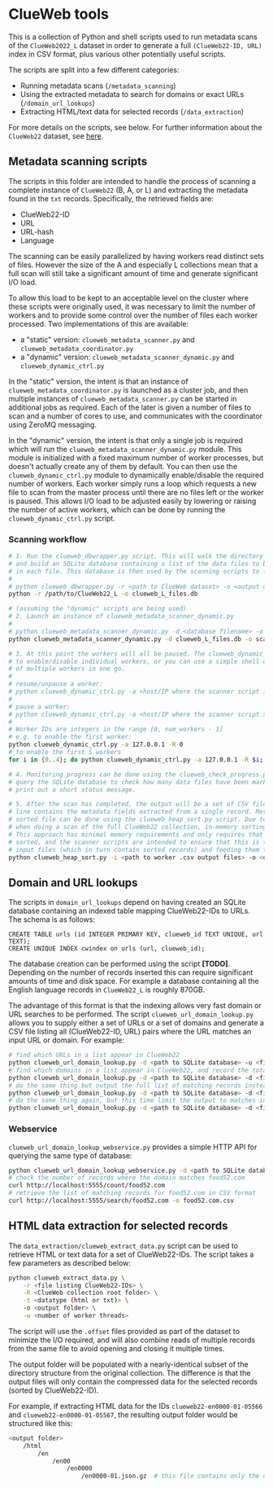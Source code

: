 # ClueWeb tools

This is a collection of Python and shell scripts used to run metadata scans of the `ClueWeb2022_L` dataset in order to generate a full `(ClueWeb22-ID, URL)` index in CSV format, plus various other potentially useful scripts.

The scripts are split into a few different categories:

 * Running metadata scans (`/metadata_scanning`)
 * Using the extracted metadata to search for domains or exact URLs (`/domain_url_lookups`)
 * Extracting HTML/text data for selected records (`/data_extraction`)

For more details on the scripts, see below. For further information about the `ClueWeb22` dataset, see [here](https://lemurproject.org/clueweb22/).

## Metadata scanning scripts

The scripts in this folder are intended to handle the process of scanning a complete instance of `ClueWeb22` (B, A, or L) and extracting the metadata found in the `txt` records. Specifically, the retrieved fields are:
 
 * ClueWeb22-ID
 * URL 
 * URL-hash
 * Language

The scanning can be easily parallelized by having workers read distinct sets of files. However the size of the A and especially L collections mean that a full scan will still take a significant amount of time and generate significant I/O load. 

To allow this load to be kept to an acceptable level on the cluster where these scripts were originally used, it was necessary to limit the number of workers and to provide some control over the number of files each worker processed. Two implementations of this are available:

 * a "static" version: `clueweb_metadata_scanner.py` and `clueweb_metadata_coordinator.py`
 * a "dynamic" version: `clueweb_metadata_scanner_dynamic.py` and `clueweb_dynamic_ctrl.py`

In the "static" version, the intent is that an instance of `clueweb_metadata_coordinator.py` is launched as a cluster job, and then multiple instances of `clueweb_metadata_scanner.py` can be started in additional jobs as required. Each of the later is given a number of files to scan and a number of cores to use, and communicates with the coordinator using ZeroMQ messaging. 

In the "dynamic" version, the intent is that only a single job is required which will run the `clueweb_metadata_scanner_dynamic.py` module. This module is initialized with a fixed maximum number of worker processes, but doesn't actually create any of them by default. You can then use the `clueweb_dynamic_ctrl.py` module to dynamically enable/disable the required number of workers. Each worker simply runs a loop which requests a new file to scan from the master process until there are no files left or the worker is paused. This allows I/O load to be adjusted easily by lowering or raising the number of active workers, which can be done by running the `clueweb_dynamic_ctrl.py` script. 

### Scanning workflow

```bash
# 1. Run the clueweb_dbwrapper.py script. This will walk the directory structure of a ClueWeb collection
# and build an SQLite database containing a list of the data files to be scanned and the number of records
# in each file. This database is then used by the scanning scripts to feed files to workers. 
#
# python clueweb_dbwrapper.py -r <path to ClueWeb dataset> -o <output database filename>
python -r /path/to/ClueWeb22_L -o clueweb_L_files.db

# (assuming the "dynamic" scripts are being used)
# 2. Launch an instance of clueweb_metadata_scanner_dynamic.py 
#
# python clueweb_metadata_scanner_dynamic.py -d <database filename> -o <path for output .csv files> -p <max number of workers> [-P <ZMQ port>]
python clueweb_metadata_scanner_dynamic.py -d clueweb_L_files.db -o scan_outputs/ -p 10

# 3. At this point the workers will all be paused. The clueweb_dynamic_ctrl.py script allows you
# to enable/disable individual workers, or you can use a simple shell command to update the state
# of multiple workers in one go.
# 
# resume/unpause a worker:
# python clueweb_dynamic_ctrl.py -a <host/IP where the scanner script is running> -R <worker ID> 
#
# pause a worker:
# python clueweb_dynamic_ctrl.py -a <host/IP where the scanner script s running> -P <worker ID>
# 
# Worker IDs are integers in the range [0, num_workers - 1]
# e.g. to enable the first worker:
python clueweb_dynamic_ctrl.py -a 127.0.0.1 -R 0
# to enable the first 5 workers
for i in {0..4}; do python clueweb_dynamic_ctrl.py -a 127.0.0.1 -R $i; done

# 4. Monitoring progress can be done using the clueweb_check_progress.py script. This will simply 
# query the SQLite database to check how many data files have been marked as scanned already and
# print out a short status message. 

# 5. After the scan has completed, the output will be a set of CSV files (one per worker), where each
# line contains the metadata fields extracted from a single record. Merging all of these into a single
# sorted file can be done using the clueweb_heap_sort.py script. Due to the size of the output files 
# when doing a scan of the full ClueWeb22 collection, in-memory sorting and merging is likely infeasible.
# This approach has minimal memory requirements and only requires that the input files are already 
# sorted, and the scanner scripts are intended to ensure that this is the case by sorting the list of
# input files (which in turn contain sorted records) and feeding them to the workers in the same order.
python clueweb_heap_sort.py -i <path to worker .csv output files> -o <output CSV filename> -t <expected total number of records>
```

## Domain and URL lookups

The scripts in `domain_url_lookups` depend on having created an SQLite database containing an indexed table mapping ClueWeb22-IDs to URLs. The schema is as follows:

```
CREATE TABLE urls (id INTEGER PRIMARY KEY, clueweb_id TEXT UNIQUE, url TEXT);
CREATE UNIQUE INDEX cwindex on urls (url, clueweb_id);
```

The database creation can be performed using the script **[TODO]**. Depending on the number of records inserted this can require significant amounts of time and disk space. For example a database containing all the English language records in `ClueWeb22_L` is roughly 870GB.

The advantage of this format is that the indexing allows very fast domain or URL searches to be performed. The script `clueweb_url_domain_lookup.py` allows you to supply either a set of URLs or a set of domains and generate a CSV file listing all (ClueWeb22-ID, URL) pairs where the URL matches an input URL or domain. For example:

```bash
# find which URLs in a list appear in ClueWeb22
python clueweb_url_domain_lookup.py -d <path to SQLite database> -u <file containing URLs to match> -o <output filename>
# find which domains in a list appear in ClueWeb22, and record the total number of records for each
python clueweb_url_domain_lookup.py -d <path to SQLite database> -d <file containing domains to match> -c -o <output filename>
# do the same thing but output the full list of matching records instead
python clueweb_url_domain_lookup.py -d <path to SQLite database> -d <file containing domains to match> -o <output filename>
# do the same thing again, but this time limit the output to matches in ClueWeb22_B only
python clueweb_url_domain_lookup.py -d <path to SQLite database> -d <file containing domains to match> -m B -o <output filename>
```

### Webservice

`clueweb_url_domain_lookup_webservice.py` provides a simple HTTP API for querying the same type of database:

```bash
python clueweb_url_domain_lookup_webservice.py -d <path to SQLite database>
# check the number of records where the domain matches food52.com
curl http://localhost:5555/count/food52.com
# retrieve the list of matching records for food52.com in CSV format
curl http://localhost:5555/search/food52.com -o food52.com.csv
```

## HTML data extraction for selected records

The `data_extraction/clueweb_extract_data.py` script can be used to retrieve HTML or text data for a set of ClueWeb22-IDs. The script takes a few parameters as described below:

```bash
python clueweb_extract_data.py \
    -r <file listing ClueWeb22-IDs> \
    -R <ClueWeb collection root folder> \
    -t <datatype (html or txt)> \
    -o <output folder> \
    -w <number of worker threads>
```

The script will use the `.offset` files provided as part of the dataset to minimize the I/O required, and will also combine reads of multiple records from the same file to avoid opening and closing it multiple times. 

The output folder will be populated with a nearly-identical subset of the directory structure from the original collection. The difference is that the output files will only contain the compressed data for the selected records (sorted by ClueWeb22-ID).

For example, if extracting HTML data for the IDs `clueweb22-en0000-01-05566` and `clueweb22-en0000-01-05567`, the resulting output folder would be structured like this:

```bash
<output folder>
    /html
        /en
            /en00
                /en0000
                    /en0000-01.json.gz  # this file contains only the data for the 2 selected records
```

